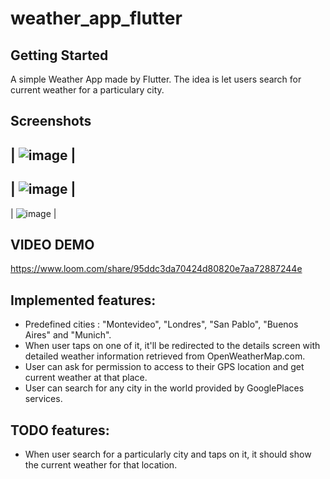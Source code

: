 # weather_app_flutter

## Getting Started

A simple Weather App made by Flutter. The idea is let users search for current weather for a particulary city.

## Screenshots

| ![image](https://github.com/horacioduca23/weather-app-flutter/assets/55465024/e25d8a60-7d28-4e96-bb89-045ef7bed0b0) |
  -------------------------------------------------------------------------------------------------------------------
| ![image](https://github.com/horacioduca23/weather-app-flutter/assets/55465024/99be764e-96cd-4cd5-8d76-4792c3beb59c) |
  -------------------------------------------------------------------------------------------------------------------
| ![image](https://github.com/horacioduca23/weather-app-flutter/assets/55465024/0bc4aa3d-d4eb-4a40-86d2-05abafd2e13b) |

## VIDEO DEMO

https://www.loom.com/share/95ddc3da70424d80820e7aa72887244e

## Implemented features:  
  - Predefined cities : "Montevideo", "Londres", "San Pablo", "Buenos Aires" and "Munich".
  - When user taps on one of it, it'll be redirected to the details screen with detailed weather information retrieved from OpenWeatherMap.com.
  - User can ask for permission to access to their GPS location and get current weather at that place.
  - User can search for any city in the world provided by GooglePlaces services.

## TODO features:
  - When user search for a particularly city and taps on it, it should show the current weather for that location.


